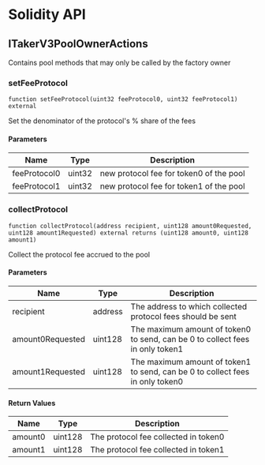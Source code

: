 # Solidity API

## ITakerV3PoolOwnerActions

Contains pool methods that may only be called by the factory owner

### setFeeProtocol

```solidity
function setFeeProtocol(uint32 feeProtocol0, uint32 feeProtocol1) external
```

Set the denominator of the protocol's % share of the fees

#### Parameters

| Name | Type | Description |
| ---- | ---- | ----------- |
| feeProtocol0 | uint32 | new protocol fee for token0 of the pool |
| feeProtocol1 | uint32 | new protocol fee for token1 of the pool |

### collectProtocol

```solidity
function collectProtocol(address recipient, uint128 amount0Requested, uint128 amount1Requested) external returns (uint128 amount0, uint128 amount1)
```

Collect the protocol fee accrued to the pool

#### Parameters

| Name | Type | Description |
| ---- | ---- | ----------- |
| recipient | address | The address to which collected protocol fees should be sent |
| amount0Requested | uint128 | The maximum amount of token0 to send, can be 0 to collect fees in only token1 |
| amount1Requested | uint128 | The maximum amount of token1 to send, can be 0 to collect fees in only token0 |

#### Return Values

| Name | Type | Description |
| ---- | ---- | ----------- |
| amount0 | uint128 | The protocol fee collected in token0 |
| amount1 | uint128 | The protocol fee collected in token1 |

